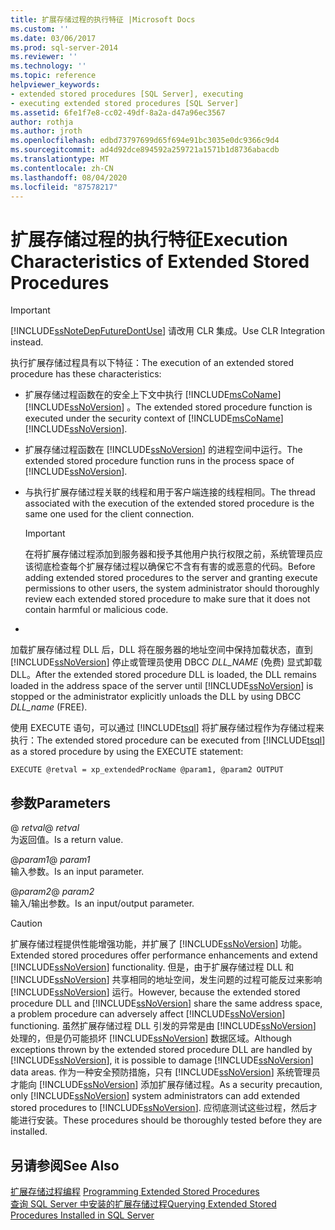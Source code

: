 ```yaml
---
title: 扩展存储过程的执行特征 |Microsoft Docs
ms.custom: ''
ms.date: 03/06/2017
ms.prod: sql-server-2014
ms.reviewer: ''
ms.technology: ''
ms.topic: reference
helpviewer_keywords:
- extended stored procedures [SQL Server], executing
- executing extended stored procedures [SQL Server]
ms.assetid: 6fe1f7e8-cc02-49df-8a2a-d47a96ec3567
author: rothja
ms.author: jroth
ms.openlocfilehash: edbd73797699d65f694e91bc3035e0dc9366c9d4
ms.sourcegitcommit: ad4d92dce894592a259721a1571b1d8736abacdb
ms.translationtype: MT
ms.contentlocale: zh-CN
ms.lasthandoff: 08/04/2020
ms.locfileid: "87578217"
---
```

# <a name="execution-characteristics-of-extended-stored-procedures"></a><span data-ttu-id="2ed82-102">扩展存储过程的执行特征</span><span class="sxs-lookup"><span data-stu-id="2ed82-102">Execution Characteristics of Extended Stored Procedures</span></span>
    
> [!IMPORTANT]  
>  [!INCLUDE[ssNoteDepFutureDontUse](../../includes/ssnotedepfuturedontuse-md.md)] <span data-ttu-id="2ed82-103">请改用 CLR 集成。</span><span class="sxs-lookup"><span data-stu-id="2ed82-103">Use CLR Integration instead.</span></span>  
  
 <span data-ttu-id="2ed82-104">执行扩展存储过程具有以下特征：</span><span class="sxs-lookup"><span data-stu-id="2ed82-104">The execution of an extended stored procedure has these characteristics:</span></span>  
  
-   <span data-ttu-id="2ed82-105">扩展存储过程函数在的安全上下文中执行 [!INCLUDE[msCoName](../../includes/msconame-md.md)] [!INCLUDE[ssNoVersion](../../includes/ssnoversion-md.md)] 。</span><span class="sxs-lookup"><span data-stu-id="2ed82-105">The extended stored procedure function is executed under the security context of [!INCLUDE[msCoName](../../includes/msconame-md.md)] [!INCLUDE[ssNoVersion](../../includes/ssnoversion-md.md)].</span></span>  
  
-   <span data-ttu-id="2ed82-106">扩展存储过程函数在 [!INCLUDE[ssNoVersion](../../includes/ssnoversion-md.md)] 的进程空间中运行。</span><span class="sxs-lookup"><span data-stu-id="2ed82-106">The extended stored procedure function runs in the process space of [!INCLUDE[ssNoVersion](../../includes/ssnoversion-md.md)].</span></span>  
  
-   <span data-ttu-id="2ed82-107">与执行扩展存储过程关联的线程和用于客户端连接的线程相同。</span><span class="sxs-lookup"><span data-stu-id="2ed82-107">The thread associated with the execution of the extended stored procedure is the same one used for the client connection.</span></span>  
  
    > [!IMPORTANT]  
    >  <span data-ttu-id="2ed82-108">在将扩展存储过程添加到服务器和授予其他用户执行权限之前，系统管理员应该彻底检查每个扩展存储过程以确保它不含有有害的或恶意的代码。</span><span class="sxs-lookup"><span data-stu-id="2ed82-108">Before adding extended stored procedures to the server and granting execute permissions to other users, the system administrator should thoroughly review each extended stored procedure to make sure that it does not contain harmful or malicious code.</span></span>  
  
-  
  
 <span data-ttu-id="2ed82-109">加载扩展存储过程 DLL 后，DLL 将在服务器的地址空间中保持加载状态，直到 [!INCLUDE[ssNoVersion](../../includes/ssnoversion-md.md)] 停止或管理员使用 DBCC *DLL_NAME* (免费) 显式卸载 DLL。</span><span class="sxs-lookup"><span data-stu-id="2ed82-109">After the extended stored procedure DLL is loaded, the DLL remains loaded in the address space of the server until [!INCLUDE[ssNoVersion](../../includes/ssnoversion-md.md)] is stopped or the administrator explicitly unloads the DLL by using DBCC *DLL_name* (FREE).</span></span>  
  
 <span data-ttu-id="2ed82-110">使用 EXECUTE 语句，可以通过 [!INCLUDE[tsql](../../includes/tsql-md.md)] 将扩展存储过程作为存储过程来执行：</span><span class="sxs-lookup"><span data-stu-id="2ed82-110">The extended stored procedure can be executed from [!INCLUDE[tsql](../../includes/tsql-md.md)] as a stored procedure by using the EXECUTE statement:</span></span>  
  
```  
EXECUTE @retval = xp_extendedProcName @param1, @param2 OUTPUT  
```  
  
## <a name="parameters"></a><span data-ttu-id="2ed82-111">参数</span><span class="sxs-lookup"><span data-stu-id="2ed82-111">Parameters</span></span>  
 <span data-ttu-id="2ed82-112">\@ *retval*</span><span class="sxs-lookup"><span data-stu-id="2ed82-112">\@ *retval*</span></span>  
 <span data-ttu-id="2ed82-113">为返回值。</span><span class="sxs-lookup"><span data-stu-id="2ed82-113">Is a return value.</span></span>  
  
 <span data-ttu-id="2ed82-114">\@*param1*</span><span class="sxs-lookup"><span data-stu-id="2ed82-114">\@ *param1*</span></span>  
 <span data-ttu-id="2ed82-115">输入参数。</span><span class="sxs-lookup"><span data-stu-id="2ed82-115">Is an input parameter.</span></span>  
  
 <span data-ttu-id="2ed82-116">\@*param2*</span><span class="sxs-lookup"><span data-stu-id="2ed82-116">\@ *param2*</span></span>  
 <span data-ttu-id="2ed82-117">输入/输出参数。</span><span class="sxs-lookup"><span data-stu-id="2ed82-117">Is an input/output parameter.</span></span>  
  
> [!CAUTION]  
>  <span data-ttu-id="2ed82-118">扩展存储过程提供性能增强功能，并扩展了 [!INCLUDE[ssNoVersion](../../includes/ssnoversion-md.md)] 功能。</span><span class="sxs-lookup"><span data-stu-id="2ed82-118">Extended stored procedures offer performance enhancements and extend [!INCLUDE[ssNoVersion](../../includes/ssnoversion-md.md)] functionality.</span></span> <span data-ttu-id="2ed82-119">但是，由于扩展存储过程 DLL 和 [!INCLUDE[ssNoVersion](../../includes/ssnoversion-md.md)] 共享相同的地址空间，发生问题的过程可能反过来影响 [!INCLUDE[ssNoVersion](../../includes/ssnoversion-md.md)] 运行。</span><span class="sxs-lookup"><span data-stu-id="2ed82-119">However, because the extended stored procedure DLL and [!INCLUDE[ssNoVersion](../../includes/ssnoversion-md.md)] share the same address space, a problem procedure can adversely affect [!INCLUDE[ssNoVersion](../../includes/ssnoversion-md.md)] functioning.</span></span> <span data-ttu-id="2ed82-120">虽然扩展存储过程 DLL 引发的异常是由 [!INCLUDE[ssNoVersion](../../includes/ssnoversion-md.md)] 处理的，但是仍可能损坏 [!INCLUDE[ssNoVersion](../../includes/ssnoversion-md.md)] 数据区域。</span><span class="sxs-lookup"><span data-stu-id="2ed82-120">Although exceptions thrown by the extended stored procedure DLL are handled by [!INCLUDE[ssNoVersion](../../includes/ssnoversion-md.md)], it is possible to damage [!INCLUDE[ssNoVersion](../../includes/ssnoversion-md.md)] data areas.</span></span> <span data-ttu-id="2ed82-121">作为一种安全预防措施，只有 [!INCLUDE[ssNoVersion](../../includes/ssnoversion-md.md)] 系统管理员才能向 [!INCLUDE[ssNoVersion](../../includes/ssnoversion-md.md)] 添加扩展存储过程。</span><span class="sxs-lookup"><span data-stu-id="2ed82-121">As a security precaution, only [!INCLUDE[ssNoVersion](../../includes/ssnoversion-md.md)] system administrators can add extended stored procedures to [!INCLUDE[ssNoVersion](../../includes/ssnoversion-md.md)].</span></span> <span data-ttu-id="2ed82-122">应彻底测试这些过程，然后才能进行安装。</span><span class="sxs-lookup"><span data-stu-id="2ed82-122">These procedures should be thoroughly tested before they are installed.</span></span>  
  
## <a name="see-also"></a><span data-ttu-id="2ed82-123">另请参阅</span><span class="sxs-lookup"><span data-stu-id="2ed82-123">See Also</span></span>  
 <span data-ttu-id="2ed82-124">[扩展存储过程编程](database-engine-extended-stored-procedures-programming.md) </span><span class="sxs-lookup"><span data-stu-id="2ed82-124">[Programming Extended Stored Procedures](database-engine-extended-stored-procedures-programming.md) </span></span>  
 [<span data-ttu-id="2ed82-125">查询 SQL Server 中安装的扩展存储过程</span><span class="sxs-lookup"><span data-stu-id="2ed82-125">Querying Extended Stored Procedures Installed in SQL Server</span></span>](querying-extended-stored-procedures-installed-in-sql-server.md)  
  
  
